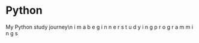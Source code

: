 # Python
My Python study journey\n
 i m a b e g i n n e r s t u d y i n g  p r o g r a m m i n g s
 
